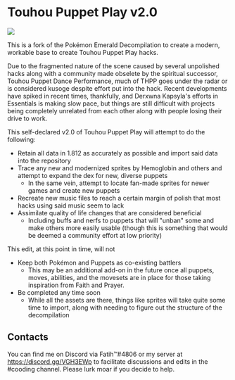 # Touhou Puppet Play v2.0

![](https://repository-images.githubusercontent.com/430729681/04bd2d85-e736-42c2-bb00-c1c80e7df4c0)

This is a fork of the Pokémon Emerald Decompilation to create a modern, workable base to create Touhou Puppet Play hacks.

Due to the fragmented nature of the scene caused by several unpolished hacks along with a community made obselete by the spiritual successor, Touhou Puppet Dance Performance, much of THPP goes under the radar or is considered kusoge despite effort put into the hack. Recent developments have spiked in recent times, thankfully, and Derxwna Kapsyla's efforts in Essentials is making slow pace, but things are still difficult with projects being completely unrelated from each other along with people losing their drive to work.

This self-declared v2.0 of Touhou Puppet Play will attempt to do the following:

* Retain all data in 1.812 as accurately as possible and import said data into the repository
* Trace any new and modernized sprites by Hemoglobin and others and attempt to expand the dex for new, diverse puppets
  * In the same vein, attempt to locate fan-made sprites for newer games and create new puppets
* Recreate new music files to reach a certain margin of polish that most hacks using said music seem to lack
* Assimilate quality of life changes that are considered beneficial
  * Including buffs and nerfs to puppets that will "unban" some and make others more easily usable (though this is something that would be deemed a community effort at low priority) 

This edit, at this point in time, will not

* Keep both Pokémon and Puppets as co-existing battlers
  * This may be an additional add-on in the future once all puppets, moves, abilities, and the movesets are in place for those taking inspiration from Faith and Prayer.
* Be completed any time soon
  * While all the assets are there, things like sprites will take quite some time to import, along with needing to figure out the structure of the decompilation

## Contacts

You can find me on Discord via Fatih™#4806 or my server at https://discord.gg/VGH3EWp to facilitate discussions and edits in the #cooding channel. Please lurk moar if you decide to help.
